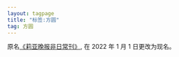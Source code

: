 ```yaml
---
layout: tagpage
title: "标签:方圆"
tag: 方圆
---
```

原名[《莉亚晚报非日常刊》](/tag/莉亚晚报非日常刊), 在 2022 年 1 月 1 日更改为现名。